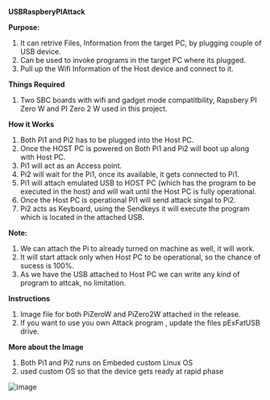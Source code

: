 **USBRaspberyPIAttack**


**Purpose:**
1. It can retrive Files, Information from the target PC, by plugging couple of USB device.
2. Can be used to invoke programs in the target PC where its plugged.
3. Pull up the Wifi Information of the Host device and connect to it.

**Things Required**
1. Two SBC boards with wifi and gadget mode compatitbility, Rapsbery PI Zero W and PI Zero 2 W used in this project.

**How it Works**
1. Both Pi1 and Pi2 has to be plugged into the Host PC.
2. Once the HOST PC is powered on Both Pi1 and Pi2 will boot up along with Host PC.
3. Pi1 will act as an Access point.
4. Pi2 will wait for the Pi1, once its available, it gets connected to Pi1.
5. Pi1 will attach emulated USB to HOST PC (which has the program to be executed in the host) and will wait until the Host PC is fully operational.
6. Once the Host PC is operational Pi1 will send attack singal to Pi2.
7. Pi2 acts as Keyboard, using the Sendkeys it will execute the program which is located in the attached USB.

**Note:**
1. We can attach the Pi to already turned on machine as well, it will work.
2. It will start attack only when Host PC to be operational, so the chance of sucess is 100%.
3. As we have the USB attached to Host PC we can write any kind of program to attcak, no limitation.

**Instructions**
1. Image file for both PiZeroW and PiZero2W attached in the release.
2. If you want to use you own Attack program , update the files pExFatUSB drive.

**More about the Image**
1. Both Pi1 and Pi2 runs on Embeded custom Linux OS
2. used custom OS so that the device gets ready at rapid phase

![image](https://github.com/PaulJenkin/UsbPiAttack/assets/47582098/aefd618c-1a58-400b-9ecb-0edfe2f2bbf7)
